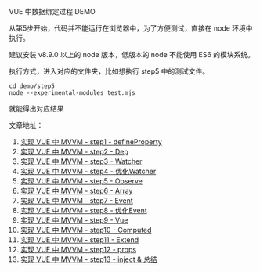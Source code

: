 VUE 中数据绑定过程 DEMO

从第5步开始，代码并不能运行在浏览器中，为了方便测试，直接在 node 环境中执行。

建议安装 v8.9.0 以上的 node 版本，低版本的 node 不能使用 ES6 的模块系统。

执行方式，进入对应的文件夹，比如想执行 step5 中的测试文件。

```
cd demo/step5
node --experimental-modules test.mjs
```

就能得出对应结果

文章地址：

1. [实现 VUE 中 MVVM - step1 - defineProperty][1]
2. [实现 VUE 中 MVVM - step2 - Dep][2]
3. [实现 VUE 中 MVVM - step3 - Watcher][3]
4. [实现 VUE 中 MVVM - step4 - 优化Watcher][4]
5. [实现 VUE 中 MVVM - step5 - Observe][5]
6. [实现 VUE 中 MVVM - step6 - Array][6]
7. [实现 VUE 中 MVVM - step7 - Event][7]
8. [实现 VUE 中 MVVM - step8 - 优化Event][8]
9. [实现 VUE 中 MVVM - step9 - Vue][9]
10. [实现 VUE 中 MVVM - step10 - Computed][10]
11. [实现 VUE 中 MVVM - step11 - Extend][11]
12. [实现 VUE 中 MVVM - step12 - props][12]
13. [实现 VUE 中 MVVM - step13 - inject & 总结][13]



[1]: http://blog.acohome.cn/2018/04/11/vue-defineproperty/
[2]: http://blog.acohome.cn/2018/04/11/vue-dep/
[3]: http://blog.acohome.cn/2018/04/12/vue-watcher/
[4]: http://blog.acohome.cn/2018/04/12/vue-you-hua-watcher/
[5]: http://blog.acohome.cn/2018/04/16/vue-observe/
[6]: http://blog.acohome.cn/2018/04/20/vue-array/
[7]: http://blog.acohome.cn/2018/04/23/vue-event/
[8]: http://blog.acohome.cn/2018/04/24/vue-event2/
[9]: http://blog.acohome.cn/2018/04/26/vue-vue/
[10]: http://blog.acohome.cn/2018/05/03/vue-computed/
[11]: http://blog.acohome.cn/2018/05/07/vue-extend/
[12]: http://blog.acohome.cn/2018/05/10/vue-props/
[13]: http://blog.acohome.cn/2018/05/14/vue-inject-zong-jie/
